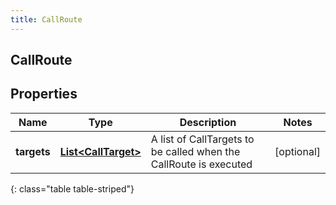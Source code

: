 ```yaml
---
title: CallRoute
---
```

## CallRoute


## Properties

| Name | Type | Description | Notes |
| ------------ | ------------- | ------------- | ------------- |
| **targets** | [**List&lt;CallTarget&gt;**](CallTarget.html) | A list of CallTargets to be called when the CallRoute is executed |  [optional] |
{: class="table table-striped"}



